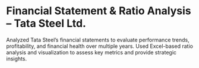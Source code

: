 # Financial Statement & Ratio Analysis – Tata Steel Ltd.
Analyzed Tata Steel’s financial statements to evaluate performance trends, profitability, and financial health over multiple years. Used Excel-based ratio analysis and visualization to assess key metrics and provide strategic insights.
